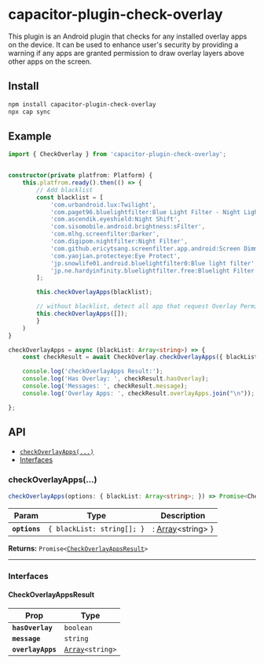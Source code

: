 # capacitor-plugin-check-overlay

This plugin is an Android plugin that checks for any installed overlay apps on the device. It can be used to enhance user's security by providing a warning if any apps are granted permission to draw overlay layers above other apps on the screen.

## Install

```bash
npm install capacitor-plugin-check-overlay
npx cap sync
```

## Example

```typescript
import { CheckOverlay } from 'capacitor-plugin-check-overlay';


constructor(private platfrom: Platform) {
    this.platfrom.ready().then(() => {
        // Add blacklist
        const blacklist = [
            'com.urbandroid.lux:Twilight',
            'com.paget96.bluelightfilter:Blue Light Filter - Night Light',
            'com.ascendik.eyeshield:Night Shift',
            'com.sisomobile.android.brightness:sFilter',
            'com.mlhg.screenfilter:Darker',
            'com.digipom.nightfilter:Night Filter',
            'com.github.ericytsang.screenfilter.app.android:Screen Dimmer',
            'com.yaojian.protecteye:Eye Protect',
            'jp.snowlife01.android.bluelightfilter0:Blue light filter',
            'jp.ne.hardyinfinity.bluelightfilter.free:Bluelight Filter',
        ];

        this.checkOverlayApps(blacklist);

        // without blacklist, detect all app that request Overlay Permission
        this.checkOverlayApps([]);
        }
    )
}

checkOverlayApps = async (blackList: Array<string>) => {
    const checkResult = await CheckOverlay.checkOverlayApps({ blackList });

    console.log('checkOverlayApps Result:');
    console.log('Has Overlay: ', checkResult.hasOverlay);
    console.log('Messages: ', checkResult.message);
    console.log('Overlay Apps: ', checkResult.overlayApps.join("\n"));

};
```

## API

<docgen-index>

- [`checkOverlayApps(...)`](#checkoverlayapps)
- [Interfaces](#interfaces)

</docgen-index>

<docgen-api>
<!--Update the source file JSDoc comments and rerun docgen to update the docs below-->

### checkOverlayApps(...)

```typescript
checkOverlayApps(options: { blackList: Array<string>; }) => Promise<CheckOverlayAppsResult>
```

| Param         | Type                                  | Description                                  |
| ------------- | ------------------------------------- | -------------------------------------------- |
| **`options`** | <code>{ blackList: string[]; }</code> | : <a href="#array">Array</a>&lt;string&gt; } |

**Returns:** <code>Promise&lt;<a href="#checkoverlayappsresult">CheckOverlayAppsResult</a>&gt;</code>

---

### Interfaces

#### CheckOverlayAppsResult

| Prop              | Type                                                  |
| ----------------- | ----------------------------------------------------- |
| **`hasOverlay`**  | <code>boolean</code>                                  |
| **`message`**     | <code>string</code>                                   |
| **`overlayApps`** | <code><a href="#array">Array</a>&lt;string&gt;</code> |

</docgen-api>
